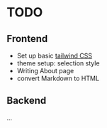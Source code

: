 # TODO

## Frontend

- Set up basic [tailwind CSS](https://tailwindcss.com/docs/)
- theme setup: selection style
- Writing About page
- convert Markdown to HTML

## Backend

...
